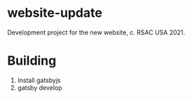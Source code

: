 # website-update
Development project for the new website, c. RSAC USA 2021.

# Building

1. Install gatsbyjs
2. gatsby develop


